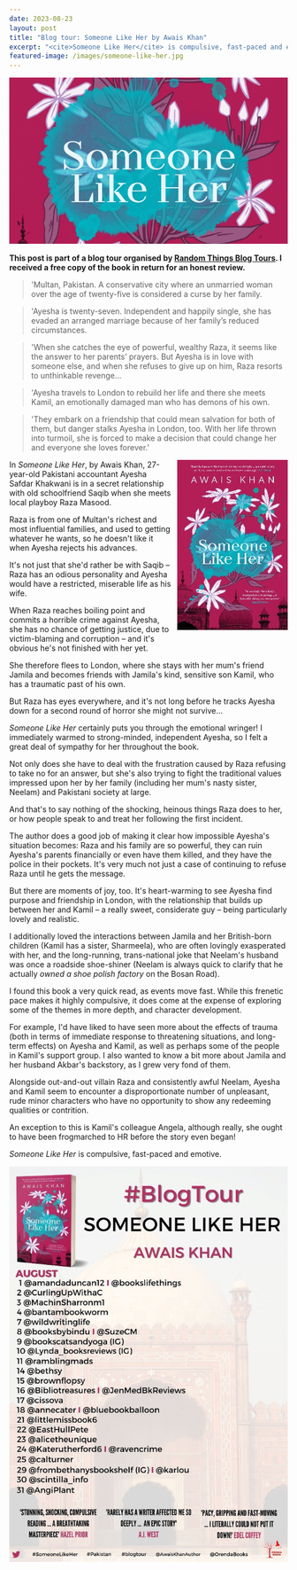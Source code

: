 ```yaml
---
date: 2023-08-23
layout: post
title: "Blog tour: Someone Like Her by Awais Khan"
excerpt: "<cite>Someone Like Her</cite> is compulsive, fast-paced and emotive."
featured-image: /images/someone-like-her.jpg
---
```


![Someone Like Her](/images/someone-like-her.jpg)

**This post is part of a blog tour organised by [Random Things Blog Tours](http://randomthingsthroughmyletterbox.blogspot.com/p/services-to-publishers-authors-blog.html). I received a free copy of the book in return for an honest review.**

> 'Multan, Pakistan. A conservative city where an unmarried woman over the age of twenty-five is considered a curse by her family.

> 'Ayesha is twenty-seven. Independent and happily single, she has evaded an arranged marriage because of her family’s reduced circumstances.

> 'When she catches the eye of powerful, wealthy Raza, it seems like the answer to her parents’ prayers. But Ayesha is in love with someone else, and when she refuses to give up on him, Raza resorts to unthinkable revenge...

> 'Ayesha travels to London to rebuild her life and there she meets Kamil, an emotionally damaged man who has demons of his own.

> 'They embark on a friendship that could mean salvation for both of them, but danger stalks Ayesha in London, too. With her life thrown into turmoil, she is forced to make a decision that could change her and everyone she loves forever.'

<img src="/images/someone-like-her-200.jpg" alt="Someone Like Her" style="float: right; margin-bottom: 10px; margin-left: 10px;">

In <cite>Someone Like Her</cite>, by Awais Khan, 27-year-old Pakistani accountant Ayesha Safdar Khakwani is in a secret relationship with old schoolfriend Saqib when she meets local playboy Raza Masood.

Raza is from one of Multan's richest and most influential families, and used to getting whatever he wants, so he doesn't like it when Ayesha rejects his advances. 

It's not just that she'd rather be with Saqib &ndash; Raza has an odious personality and Ayesha would have a restricted, miserable life as his wife.

When Raza reaches boiling point and commits a horrible crime against Ayesha, she has no chance of getting justice, due to victim-blaming and corruption &ndash; and it's obvious he's not finished with her yet.

She therefore flees to London, where she stays with her mum's friend Jamila and becomes friends with Jamila's kind, sensitive son Kamil, who has a traumatic past of his own.

But Raza has eyes everywhere, and it's not long before he tracks Ayesha down for a second round of horror she might not survive...

<cite>Someone Like Her</cite> certainly puts you through the emotional wringer! I immediately warmed to strong-minded, independent Ayesha, so I felt a great deal of sympathy for her throughout the book.

Not only does she have to deal with the frustration caused by Raza refusing to take no for an answer, but she's also trying to fight the traditional values impressed upon her by her family (including her mum's nasty sister, Neelam) and Pakistani society at large.

And that's to say nothing of the shocking, heinous things Raza does to her, or how people speak to and treat her following the first incident.

The author does a good job of making it clear how impossible Ayesha's situation becomes: Raza and his family are so powerful, they can ruin Ayesha's parents financially or even have them killed, and they have the police in their pockets. It's very much not just a case of continuing to refuse Raza until he gets the message.

But there are moments of joy, too. It's heart-warming to see Ayesha find purpose and friendship in London, with the relationship that builds up between her and Kamil &ndash; a really sweet, considerate guy &ndash; being particularly lovely and realistic.

I additionally loved the interactions between Jamila and her British-born children (Kamil has a sister, Sharmeela), who are often lovingly exasperated with her, and the long-running, trans-national joke that Neelam's husband was once a roadside shoe-shiner (Neelam is always quick to clarify that he actually *owned a shoe polish factory* on the Bosan Road).

I found this book a very quick read, as events move fast. While this frenetic pace makes it highly compulsive, it does come at the expense of exploring some of the themes in more depth, and character development.

For example, I'd have liked to have seen more about the effects of trauma (both in terms of immediate response to threatening situations, and long-term effects) on Ayesha and Kamil, as well as perhaps some of the people in Kamil's support group. I also wanted to know a bit more about Jamila and her husband Akbar's backstory, as I grew very fond of them.

Alongside out-and-out villain Raza and consistently awful Neelam, Ayesha and Kamil seem to encounter a disproportionate number of unpleasant, rude minor characters who have no opportunity to show any redeeming qualities or contrition.

An exception to this is Kamil's colleague Angela, although really, she ought to have been frogmarched to HR before the story even began!

<cite>Someone Like Her</cite> is compulsive, fast-paced and emotive.

![Someone Like Her blog tour banner](/images/someone-like-her-banner.jpg)